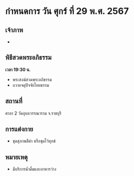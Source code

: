 # กำหนดการ วัน ศุกร์ ที่ 29 พ.ศ. 2567

## เจ้าภาพ
-

## พิธีสวดพระอภิธรรม
**เวลา 19:30 น.**
- พระสงฆ์สวดพระอภิธรรม
- ถวายจตุปัจจัยไทยธรรม

## สถานที่
ศาลา 2 วัดอุบลวรรณาราม จ.ราชบุรี

## การแต่งกาย
- ชุดสุภาพสีดำ หรือชุดไว้ทุกข์

## หมายเหตุ
- มีบริการน้ำดื่มและอาหารว่าง
